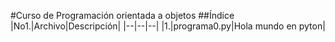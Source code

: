 #Curso de Programación orientada a objetos
##Índice
|No1.|Archivo|Descripción|
|--|--|--|
|1.|programa0.py|Hola mundo en pyton|
